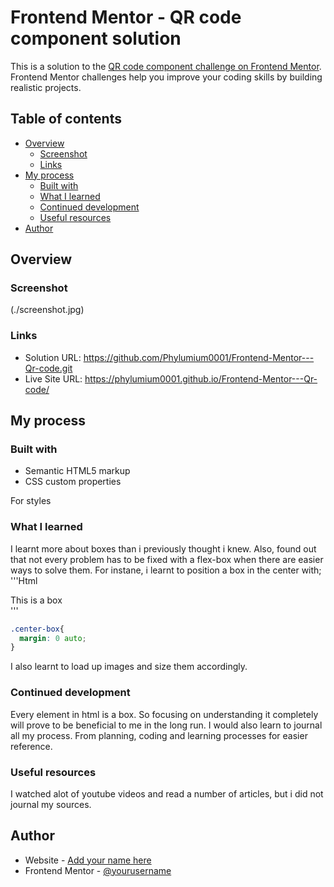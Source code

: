 # Frontend Mentor - QR code component solution

This is a solution to the [QR code component challenge on Frontend Mentor](https://www.frontendmentor.io/challenges/qr-code-component-iux_sIO_H). Frontend Mentor challenges help you improve your coding skills by building realistic projects. 

## Table of contents

- [Overview](#overview)
  - [Screenshot](#screenshot)
  - [Links](#links)
- [My process](#my-process)
  - [Built with](#built-with)
  - [What I learned](#what-i-learned)
  - [Continued development](#continued-development)
  - [Useful resources](#useful-resources)
- [Author](#author)

## Overview

### Screenshot

(./screenshot.jpg)

### Links

- Solution URL: https://github.com/Phylumium0001/Frontend-Mentor---Qr-code.git
- Live Site URL: https://phylumium0001.github.io/Frontend-Mentor---Qr-code/

## My process

### Built with

- Semantic HTML5 markup
- CSS custom properties

For styles


### What I learned

I learnt more about boxes than i previously thought i knew.
Also, found out that not every problem has to be fixed with a flex-box when there are easier ways to solve them.
For instane, i learnt to position a box in the center with;
'''Html
<div class="center-box">This is a box</div>
'''

```css
.center-box{
  margin: 0 auto;
}
```
 I also learnt to load up images and size them accordingly.

### Continued development

Every element in html is a box. So focusing on understanding it completely will prove to be beneficial to me in the long run.
 I would also learn to journal all my process. From planning, coding and learning processes for easier reference.
### Useful resources

I watched alot of youtube videos and read a number of articles, but i did not journal my sources.

## Author

- Website - [Add your name here](https://www.your-site.com)
- Frontend Mentor - [@yourusername](https://www.frontendmentor.io/profile/yourusername)
